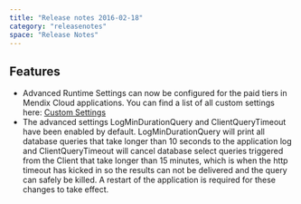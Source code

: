 ```yaml
---
title: "Release notes 2016-02-18"
category: "releasenotes"
space: "Release Notes"
---
```



## Features

*   Advanced Runtime Settings can now be configured for the paid tiers in Mendix Cloud applications. You can find a list of all custom settings here: [Custom Settings](https://world.mendix.com/display/refguide6/Custom+Settings)
*   The advanced settings LogMinDurationQuery and ClientQueryTimeout have been enabled by default. LogMinDurationQuery will print all database queries that take longer than 10 seconds to the application log and ClientQueryTimeout will cancel database select queries triggered from the Client that take longer than 15 minutes, which is when the http timeout has kicked in so the results can not be delivered and the query can safely be killed. A restart of the application is required for these changes to take effect.